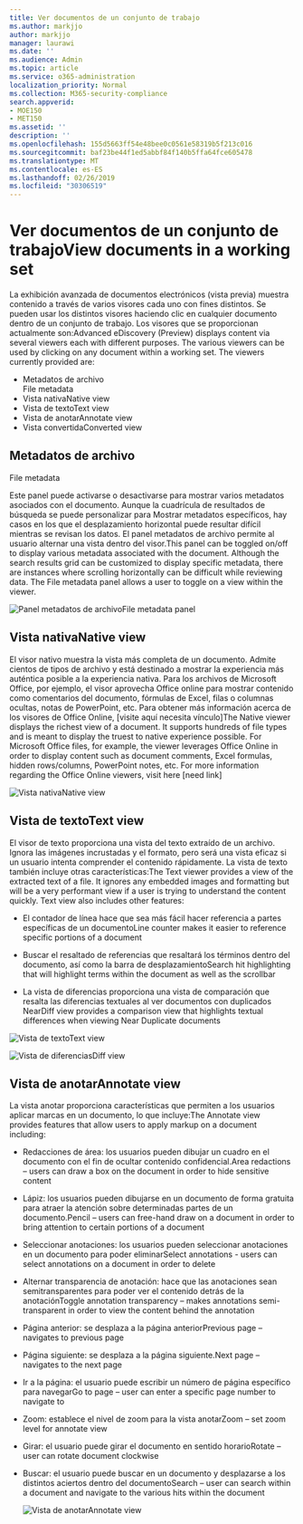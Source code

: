 ```yaml
---
title: Ver documentos de un conjunto de trabajo
ms.author: markjjo
author: markjjo
manager: laurawi
ms.date: ''
ms.audience: Admin
ms.topic: article
ms.service: o365-administration
localization_priority: Normal
ms.collection: M365-security-compliance
search.appverid:
- MOE150
- MET150
ms.assetid: ''
description: ''
ms.openlocfilehash: 155d5663ff54e48bee0c0561e58319b5f213c016
ms.sourcegitcommit: baf23be44f1ed5abbf84f140b5ffa64fce605478
ms.translationtype: MT
ms.contentlocale: es-ES
ms.lasthandoff: 02/26/2019
ms.locfileid: "30306519"
---
```

# <a name="view-documents-in-a-working-set"></a><span data-ttu-id="83582-102">Ver documentos de un conjunto de trabajo</span><span class="sxs-lookup"><span data-stu-id="83582-102">View documents in a working set</span></span>

<span data-ttu-id="83582-p101">La exhibición avanzada de documentos electrónicos (vista previa) muestra contenido a través de varios visores cada uno con fines distintos. Se pueden usar los distintos visores haciendo clic en cualquier documento dentro de un conjunto de trabajo. Los visores que se proporcionan actualmente son:</span><span class="sxs-lookup"><span data-stu-id="83582-p101">Advanced eDiscovery (Preview) displays content via several viewers each with different purposes. The various viewers can be used by clicking on any document within a working set. The viewers currently provided are:</span></span>

- <span data-ttu-id="83582-106">Metadatos de archivo  
</span><span class="sxs-lookup"><span data-stu-id="83582-106">File metadata</span></span>
- <span data-ttu-id="83582-107">Vista nativa</span><span class="sxs-lookup"><span data-stu-id="83582-107">Native view</span></span>
- <span data-ttu-id="83582-108">Vista de texto</span><span class="sxs-lookup"><span data-stu-id="83582-108">Text view</span></span>
- <span data-ttu-id="83582-109">Vista de anotar</span><span class="sxs-lookup"><span data-stu-id="83582-109">Annotate view</span></span>
- <span data-ttu-id="83582-110">Vista convertida</span><span class="sxs-lookup"><span data-stu-id="83582-110">Converted view</span></span>

## <a name="file-metadata"></a><span data-ttu-id="83582-111">Metadatos de archivo  
</span><span class="sxs-lookup"><span data-stu-id="83582-111">File metadata</span></span>

<span data-ttu-id="83582-p102">Este panel puede activarse o desactivarse para mostrar varios metadatos asociados con el documento. Aunque la cuadrícula de resultados de búsqueda se puede personalizar para Mostrar metadatos específicos, hay casos en los que el desplazamiento horizontal puede resultar difícil mientras se revisan los datos. El panel metadatos de archivo permite al usuario alternar una vista dentro del visor.</span><span class="sxs-lookup"><span data-stu-id="83582-p102">This panel can be toggled on/off to display various metadata associated with the document. Although the search results grid can be customized to display specific metadata, there are instances where scrolling horizontally can be difficult while reviewing data. The File metadata panel allows a user to toggle on a view within the viewer.</span></span>

![<span data-ttu-id="83582-115">Panel metadatos de archivo</span><span class="sxs-lookup"><span data-stu-id="83582-115">File metadata panel</span></span>
](../media/Reviewimage2.png)

## <a name="native-view"></a><span data-ttu-id="83582-116">Vista nativa</span><span class="sxs-lookup"><span data-stu-id="83582-116">Native view</span></span>

<span data-ttu-id="83582-p103">El visor nativo muestra la vista más completa de un documento. Admite cientos de tipos de archivo y está destinado a mostrar la experiencia más auténtica posible a la experiencia nativa. Para los archivos de Microsoft Office, por ejemplo, el visor aprovecha Office online para mostrar contenido como comentarios del documento, fórmulas de Excel, filas o columnas ocultas, notas de PowerPoint, etc. Para obtener más información acerca de los visores de Office Online, \[visite aquí necesita vínculo\]</span><span class="sxs-lookup"><span data-stu-id="83582-p103">The Native viewer displays the richest view of a document. It supports hundreds of file types and is meant to display the truest to native experience possible. For Microsoft Office files, for example, the viewer leverages Office Online in order to display content such as document comments, Excel formulas, hidden rows/columns, PowerPoint notes, etc. For more information regarding the Office Online viewers, visit here \[need link\]</span></span>

![<span data-ttu-id="83582-120">Vista nativa</span><span class="sxs-lookup"><span data-stu-id="83582-120">Native view</span></span>
](../media/Reviewimage3.png)

## <a name="text-view"></a><span data-ttu-id="83582-121">Vista de texto</span><span class="sxs-lookup"><span data-stu-id="83582-121">Text view</span></span>

<span data-ttu-id="83582-p104">El visor de texto proporciona una vista del texto extraído de un archivo. Ignora las imágenes incrustadas y el formato, pero será una vista eficaz si un usuario intenta comprender el contenido rápidamente. La vista de texto también incluye otras características:</span><span class="sxs-lookup"><span data-stu-id="83582-p104">The Text viewer provides a view of the extracted text of a file. It ignores any embedded images and formatting but will be a very performant view if a user is trying to understand the content quickly. Text view also includes other features:</span></span>

  - <span data-ttu-id="83582-125">El contador de línea hace que sea más fácil hacer referencia a partes específicas de un documento</span><span class="sxs-lookup"><span data-stu-id="83582-125">Line counter makes it easier to reference specific portions of a document</span></span>

  - <span data-ttu-id="83582-126">Buscar el resaltado de referencias que resaltará los términos dentro del documento, así como la barra de desplazamiento</span><span class="sxs-lookup"><span data-stu-id="83582-126">Search hit highlighting that will highlight terms within the document as well as the scrollbar</span></span>

  - <span data-ttu-id="83582-127">La vista de diferencias proporciona una vista de comparación que resalta las diferencias textuales al ver documentos con duplicados Near</span><span class="sxs-lookup"><span data-stu-id="83582-127">Diff view provides a comparison view that highlights textual differences when viewing Near Duplicate documents</span></span>

![<span data-ttu-id="83582-128">Vista de texto</span><span class="sxs-lookup"><span data-stu-id="83582-128">Text view</span></span>
](../media/Reviewimage4.png)

![<span data-ttu-id="83582-129">Vista de diferencias</span><span class="sxs-lookup"><span data-stu-id="83582-129">Diff view</span></span>
](../media/Reviewimage5.png)

## <a name="annotate-view"></a><span data-ttu-id="83582-130">Vista de anotar</span><span class="sxs-lookup"><span data-stu-id="83582-130">Annotate view</span></span>

<span data-ttu-id="83582-131">La vista anotar proporciona características que permiten a los usuarios aplicar marcas en un documento, lo que incluye:</span><span class="sxs-lookup"><span data-stu-id="83582-131">The Annotate view provides features that allow users to apply markup on a document including:</span></span>

  - <span data-ttu-id="83582-132">Redacciones de área: los usuarios pueden dibujar un cuadro en el documento con el fin de ocultar contenido confidencial.</span><span class="sxs-lookup"><span data-stu-id="83582-132">Area redactions – users can draw a box on the document in order to hide sensitive content</span></span>

  - <span data-ttu-id="83582-133">Lápiz: los usuarios pueden dibujarse en un documento de forma gratuita para atraer la atención sobre determinadas partes de un documento.</span><span class="sxs-lookup"><span data-stu-id="83582-133">Pencil – users can free-hand draw on a document in order to bring attention to certain portions of a document</span></span>

  - <span data-ttu-id="83582-134">Seleccionar anotaciones: los usuarios pueden seleccionar anotaciones en un documento para poder eliminar</span><span class="sxs-lookup"><span data-stu-id="83582-134">Select annotations - users can select annotations on a document in order to delete</span></span>

  - <span data-ttu-id="83582-135">Alternar transparencia de anotación: hace que las anotaciones sean semitransparentes para poder ver el contenido detrás de la anotación</span><span class="sxs-lookup"><span data-stu-id="83582-135">Toggle annotation transparency – makes annotations semi-transparent in order to view the content behind the annotation</span></span>

  - <span data-ttu-id="83582-136">Página anterior: se desplaza a la página anterior</span><span class="sxs-lookup"><span data-stu-id="83582-136">Previous page – navigates to previous page</span></span>

  - <span data-ttu-id="83582-137">Página siguiente: se desplaza a la página siguiente.</span><span class="sxs-lookup"><span data-stu-id="83582-137">Next page – navigates to the next page</span></span>

  - <span data-ttu-id="83582-138">Ir a la página: el usuario puede escribir un número de página específico para navegar</span><span class="sxs-lookup"><span data-stu-id="83582-138">Go to page – user can enter a specific page number to navigate to</span></span>

  - <span data-ttu-id="83582-139">Zoom: establece el nivel de zoom para la vista anotar</span><span class="sxs-lookup"><span data-stu-id="83582-139">Zoom – set zoom level for annotate view</span></span>

  - <span data-ttu-id="83582-140">Girar: el usuario puede girar el documento en sentido horario</span><span class="sxs-lookup"><span data-stu-id="83582-140">Rotate – user can rotate document clockwise</span></span>

  - <span data-ttu-id="83582-141">Buscar: el usuario puede buscar en un documento y desplazarse a los distintos aciertos dentro del documento</span><span class="sxs-lookup"><span data-stu-id="83582-141">Search – user can search within a document and navigate to the various hits within the document</span></span>
    
    ![<span data-ttu-id="83582-142">Vista de anotar</span><span class="sxs-lookup"><span data-stu-id="83582-142">Annotate view</span></span>
    ](../media/Reviewimage1.png)